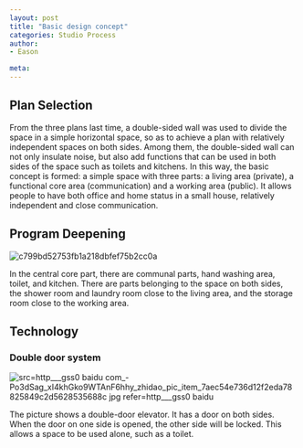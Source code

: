 ```yaml
---
layout: post
title: "Basic design concept"
categories: Studio Process
author:
- Eason

meta:
---
```


## Plan Selection

From the three plans last time, a double-sided wall was used to divide the space in a simple horizontal space, so as to achieve a plan with relatively independent spaces on both sides. Among them, the double-sided wall can not only insulate noise, but also add functions that can be used in both sides of the space such as toilets and kitchens. In this way, the basic concept is formed: a simple space with three parts: a living area (private), a functional core area (communication) and a working area (public). It allows people to have both office and home status in a small house, relatively independent and close communication.

## Program Deepening

![c799bd52753fb1a218dbfef75b2cc0a](https://user-images.githubusercontent.com/90549907/134806971-ffd2c974-304b-4308-96c9-0e757777ddd5.jpg)

In the central core part, there are communal parts, hand washing area, toilet, and kitchen. There are parts belonging to the space on both sides, the shower room and laundry room close to the living area, and the storage room close to the working area.


## Technology

### Double door system

![src=http___gss0 baidu com_-Po3dSag_xI4khGko9WTAnF6hhy_zhidao_pic_item_7aec54e736d12f2eda78825849c2d5628535688c jpg refer=http___gss0 baidu](https://user-images.githubusercontent.com/90549907/134805946-888a74d2-ef23-48e0-9036-5d3e1e706550.jpg)

The picture shows a double-door elevator. It has a door on both sides. When the door on one side is opened, the other side will be locked. This allows a space to be used alone, such as a toilet.
